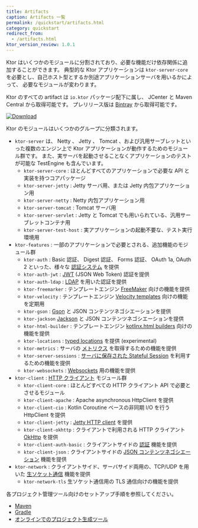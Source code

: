 ```yaml
---
title: Artifacts
caption: Artifacts 一覧
permalink: /quickstart/artifacts.html
category: quickstart
redirect_from:
  - /artifacts.html
ktor_version_review: 1.0.1
---
```


Ktor はいくつかのモジュールに分割されており、必要な機能だけ依存関係に追加することができます。
典型的な Ktor アプリケーションは `ktor-server-core` を必要とし、自己ホスト型とするか別途アプリケーションサーバを用いるかによって、
必要なモジュールが変わります。

Ktor のすべての artifact は `io.ktor` パッケージ配下に属し、 JCenter と Maven Central から取得可能です。
プレリリース版は [Bintray](https://bintray.com/kotlin/ktor) から取得可能です。

[![Download](https://api.bintray.com/packages/kotlin/ktor/ktor/images/download.svg?version={{site.ktor_version}})](https://bintray.com/kotlin/ktor/ktor/{{site.ktor_version}})
    
Ktor のモジュールはいくつかのグループに分類されます。

* `ktor-server` は、 Netty 、 Jetty 、 Tomcat 、および汎用サーブレットといった複数のエンジン上で Ktor アプリケーションが動作するためのモジュール群です。
また、実サーバを起動させることなくアプリケーションのテストが可能な TestEngine も含んでいます。
  * `ktor-server-core` : ほとんどすべてのアプリケーションで必要な API と実装を持つコアパッケージ
  * `ktor-server-jetty` : Jetty サーバ用、または Jetty 内包アプリケーション用
  * `ktor-server-netty` : Netty 内包アプリケーション用
  * `ktor-server-tomcat` : Tomcat サーバ用
  * `ktor-server-servlet` : Jetty と Tomcat でも用いられている、汎用サーブレットコンテナ用
  * `ktor-server-test-host` : 実アプリケーションの起動不要な、テスト実行環境用
* `ktor-features` : 一部のアプリケーションで必要とされる、追加機能のモジュール群
  * `ktor-auth` : Basic 認証、 Digest 認証、 Forms 認証、 OAuth 1a, OAuth 2 といった、様々な [認証システム](/servers/features/authentication.html) を提供
  * `ktor-auth-jwt` : [JWT](/servers/features/authentication/jwt.html) (JSON Web Token) 認証を提供
  * `ktor-auth-ldap` : [LDAP](/servers/features/authentication/ldap.html) を用いた認証を提供
  * `ktor-freemarker` : テンプレートエンジン [FreeMaker](/servers/features/templates/freemarker.html) 向けの機能を提供
  * `ktor-velocity` : テンプレートエンジン [Velocity templates](/servers/features/templates/velocity.html) 向けの機能を定期用
  * `ktor-gson` : [Gson](/servers/features/content-negotiation/gson.html) と JSON コンテンツネゴシエーションを提供
  * `ktor-jackson` [Jackson](/servers/features/content-negotiation/jackson.html) と JSON コンテンツネゴシエーションを提供
  * `ktor-html-builder` : テンプレートエンジン [kotlinx.html builders](/servers/features/templates/html-dsl.html) 向けの機能を提供
  * `ktor-locations` : [typed locations](/servers/features/locations.html) を提供 (experimental)
  * `ktor-metrics` : サーバの [メトリクス](/servers/features/metrics.html) を取得するための機能を提供
  * `ktor-server-sessions` : [サーバに保存された Stateful Session](/servers/features/sessions.html) を利用するための機能を提供
  * `ktor-websockets` : [Websockets](/servers/features/websockets.html) 用の機能を提供
* `ktor-client` : [HTTP クライアント](/clients/http-client.html) モジュール群
  * `ktor-client-core` : ほとんどすべての HTTP クライアント API で必要とさせるモジュール
  * `ktor-client-apache` : Apache asynchronous HttpClient を提供
  * `ktor-client-cio` : Kotlin Coroutine ベースの非同期 I/O を行う HttpClient を提供
  * `ktor-client-jetty` : [Jetty HTTP client](https://www.eclipse.org/jetty/javadoc/current/org/eclipse/jetty/http2/client/HTTP2Client.html) を提供
  * `ktor-client-okhttp` : クライアントで利用される HTTP クライアント [OkHttp](https://square.github.io/okhttp/) を提供
  * `ktor-client-auth-basic` : クライアントサイドの [認証](/clients/http-client/features/auth.html) 機能を提供
  * `ktor-client-json` : クライアントサイドの [JSON コンテンツネゴシエーション](/clients/http-client/features/json-feature.html) 機能を提供
* `ktor-network` : クライアントサイド、サーバサイド両用の、TCP/UDP を用いた [生ソケット通信](/servers/raw-sockets.html) 機能を提供
  * `ktor-network-tls` 生ソケット通信用の TLS 通信向けの機能を提供
 
各プロジェクト管理ツール向けのセットアップ手順を参照してください。

* [Maven](/quickstart/quickstart/maven.html)
* [Gradle](/quickstart/quickstart/gradle.html)
* [オンラインでのプロジェクト生成ツール](/quickstart/generator.html)

